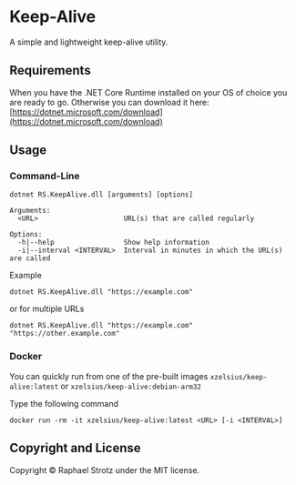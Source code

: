 # Keep-Alive
A simple and lightweight keep-alive utility.

## Requirements
When you have the .NET Core Runtime installed on your OS of choice you are ready to go.
Otherwise you can download it here: [https://dotnet.microsoft.com/download](https://dotnet.microsoft.com/download)

## Usage
### Command-Line
```
dotnet RS.KeepAlive.dll [arguments] [options]

Arguments:
  <URL>                     URL(s) that are called regularly

Options:
  -h|--help                 Show help information
  -i|--interval <INTERVAL>  Interval in minutes in which the URL(s) are called
```

Example
```
dotnet RS.KeepAlive.dll "https://example.com"
```
or for multiple URLs
```
dotnet RS.KeepAlive.dll "https://example.com" "https://other.example.com"
```

### Docker
You can quickly run from one of the pre-built images `xzelsius/keep-alive:latest` or `xzelsius/keep-alive:debian-arm32`

Type the following command
```
docker run -rm -it xzelsius/keep-alive:latest <URL> [-i <INTERVAL>]
```

## Copyright and License

Copyright © Raphael Strotz under the MIT license.
